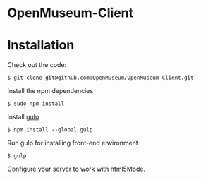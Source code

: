 # OpenMuseum-Client

Installation
============

Check out the code:

    $ git clone git@github.com:OpenMuseum/OpenMuseum-Client.git

Install the npm dependencies

    $ sudo npm install

Install [gulp](http://gulpjs.com/)

    $ npm install --global gulp

Run gulp for installing front-end environment

    $ gulp

[Configure](https://github.com/angular-ui/ui-router/wiki/Frequently-Asked-Questions#how-to-configure-your-server-to-work-with-html5mode) your server to work with html5Mode.